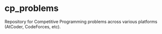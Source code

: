 # cp_problems
Repository for Competitive Programming problems across various platforms (AtCoder, CodeForces, etc).